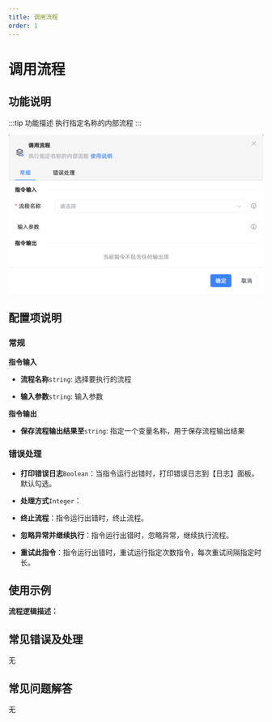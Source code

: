 ```yaml
---
title: 调用流程
order: 1
---
```


# 调用流程

## 功能说明

:::tip 功能描述
执行指定名称的内部流程
:::

![调用流程](../../assets/调用流程_command.png)

## 配置项说明

### 常规

**指令输入**

- **流程名称**`string`: 选择要执行的流程

- **输入参数**`string`: 输入参数


**指令输出**

- **保存流程输出结果至**`string`: 指定一个变量名称，用于保存流程输出结果

### 错误处理

- **打印错误日志**`Boolean`：当指令运行出错时，打印错误日志到【日志】面板。默认勾选。

- **处理方式**`Integer`：

 - **终止流程**：指令运行出错时，终止流程。

 - **忽略异常并继续执行**：指令运行出错时，忽略异常，继续执行流程。

 - **重试此指令**：指令运行出错时，重试运行指定次数指令，每次重试间隔指定时长。

## 使用示例

**流程逻辑描述：** 

## 常见错误及处理

无

## 常见问题解答

无

